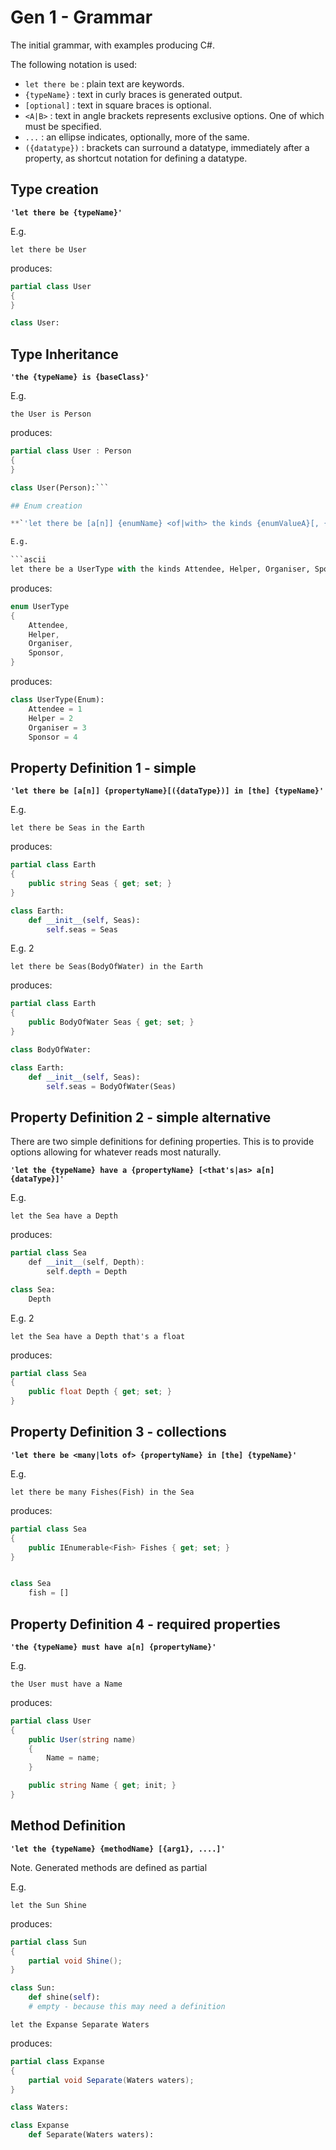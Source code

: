 # Gen 1 - Grammar

The initial grammar, with examples producing C#.

The following notation is used:

- `let there be` : plain text are keywords.
- `{typeName}` : text in curly braces is generated output.
- `[optional]` : text in square braces is optional.
- `<A|B>` : text in angle brackets represents exclusive options. One of which must be specified.
- `...` : an ellipse indicates, optionally, more of the same.
- `({datatype})` : brackets can surround a datatype, immediately after a property, as shortcut notation for defining a datatype.

## Type creation

**`'let there be {typeName}'`**

E.g.

```ascii
let there be User
```

produces:

```cs
partial class User
{
}
```

```py
class User:
```

## Type Inheritance

**`'the {typeName} is {baseClass}'`**

E.g.

```ascii
the User is Person
```

produces:

```cs
partial class User : Person
{
}
```

```py
class User(Person):```

## Enum creation

**`'let there be [a[n]] {enumName} <of|with> the kinds {enumValueA}[, {enumValueB}, ....]'`**

E.g.

```ascii
let there be a UserType with the kinds Attendee, Helper, Organiser, Sponsor
```

produces:

```cs
enum UserType
{
    Attendee,
    Helper,
    Organiser,
    Sponsor,
}
```

produces:

```py
class UserType(Enum):
    Attendee = 1
    Helper = 2
    Organiser = 3
    Sponsor = 4
```



## Property Definition 1 - simple

**`'let there be [a[n]] {propertyName}[({dataType})] in [the] {typeName}'`**

E.g.

```ascii
let there be Seas in the Earth
```

produces:

```cs
partial class Earth
{
    public string Seas { get; set; }
}
```

```py
class Earth:
    def __init__(self, Seas):
        self.seas = Seas
```

E.g. 2

```ascii
let there be Seas(BodyOfWater) in the Earth
```

produces:

```cs
partial class Earth
{
    public BodyOfWater Seas { get; set; }
}
```

```py
class BodyOfWater:

class Earth:
    def __init__(self, Seas):
        self.seas = BodyOfWater(Seas)
```

## Property Definition 2 - simple alternative

There are two simple definitions for defining properties. This is to provide options allowing for whatever reads most naturally.

**`'let the {typeName} have a {propertyName} [<that's|as> a[n] {dataType}]'`**

E.g.

```ascii
let the Sea have a Depth
```

produces:

```cs
partial class Sea
    def __init__(self, Depth):
        self.depth = Depth
```

```py
class Sea:
    Depth
```

E.g. 2

```ascii
let the Sea have a Depth that's a float
```

produces:

```cs
partial class Sea
{
    public float Depth { get; set; }
}
```

## Property Definition 3 - collections

**`'let there be <many|lots of> {propertyName} in [the] {typeName}'`**

E.g.

```ascii
let there be many Fishes(Fish) in the Sea
```

produces:

```cs
partial class Sea
{
    public IEnumerable<Fish> Fishes { get; set; }
}
```

```py

class Sea
    fish = []
```

## Property Definition 4 - required properties

**`'the {typeName} must have a[n] {propertyName}'`**

E.g.

```ascii
the User must have a Name
```

produces:

```cs
partial class User
{
    public User(string name)
    {
        Name = name;
    }

    public string Name { get; init; }
}
```

## Method Definition

**`'let the {typeName} {methodName} [{arg1}, ....]'`**

Note. Generated methods are defined as partial

E.g.

```ascii
let the Sun Shine
```

produces:

```cs
partial class Sun
{
    partial void Shine();
}
```

```py
class Sun:
    def shine(self):
    # empty - because this may need a definition
```

```ascii
let the Expanse Separate Waters
```

produces:

```cs
partial class Expanse
{
    partial void Separate(Waters waters);
}
```

```py
class Waters:

class Expanse
    def Separate(Waters waters):
```
